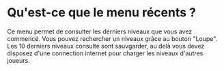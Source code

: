 <!-- TITLE: Recent -->
<!-- SUBTITLE:  -->

# Qu'est-ce que le menu récents ?
Ce menu permet de consulter les derniers niveaux que vous avez commencé.
Vous pouvez rechercher un niveaux grâce au bouton "Loupe".
Les 10 derniers niveaux consulté sont sauvgarder, au delà vous devez disposez d'une connection internet pour charger les niveaux d'autres joueurs.